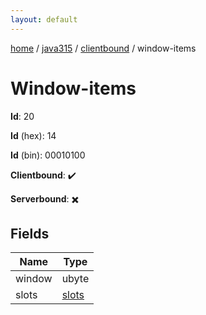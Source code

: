 ```yaml
---
layout: default
---
```


[home](/)  /  [java315](/protocol/java315)  /  [clientbound](/protocol/java315/clientbound)  /  window-items

# Window-items

**Id**: 20

**Id** (hex): 14

**Id** (bin): 00010100

**Clientbound**: ✔️

**Serverbound**: ✖️

## Fields

Name | Type
---|---
window | ubyte
slots | [slots](/protocol/java315/arrays)


